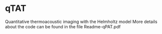 # qTAT
Quantitative thermoacoustic imaging with the Helmholtz model
More details about the code can be found in the file Readme-qPAT.pdf
